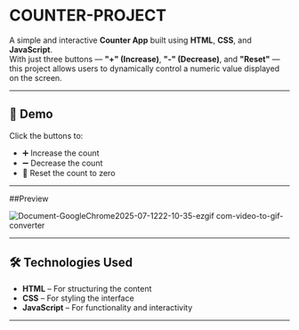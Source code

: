 # COUNTER-PROJECT

A simple and interactive **Counter App** built using **HTML**, **CSS**, and **JavaScript**.  
With just three buttons — **"+" (Increase)**, **"-" (Decrease)**, and **"Reset"** — this project allows users to dynamically control a numeric value displayed on the screen.

---

## 🚀 Demo

Click the buttons to:
- ➕ Increase the count  
- ➖ Decrease the count  
- 🔄 Reset the count to zero

---
##Preview

![Document-GoogleChrome2025-07-1222-10-35-ezgif com-video-to-gif-converter](https://github.com/user-attachments/assets/4571c254-33e8-431f-adb7-b917bc062c1f)


---


## 🛠️ Technologies Used

- **HTML** – For structuring the content  
- **CSS** – For styling the interface  
- **JavaScript** – For functionality and interactivity

---


